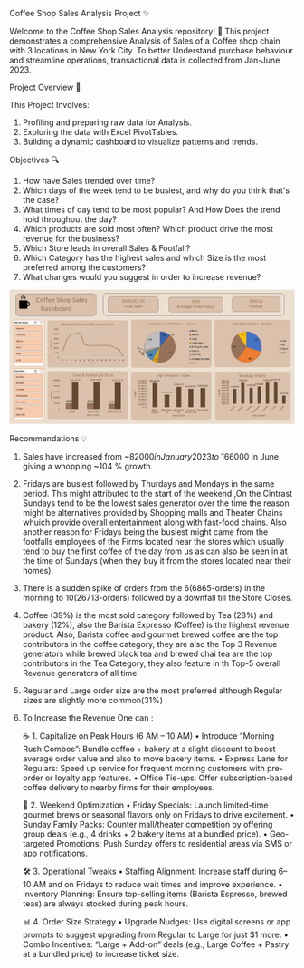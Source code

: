 Coffee Shop Sales Analysis Project  ✨

Welcome to the Coffee Shop Sales Analysis repository! 🚀
This project demonstrates a comprehensive Analysis of Sales of a Coffee shop chain with 3 locations in New York City. To better Understand purchase behaviour and streamline operations, transactional data is collected from Jan-June 2023.

Project Overview 🎯

This Project Involves:
1. Profiling and preparing raw data for Analysis.
2. Exploring the data with Excel PivotTables.
3. Building a dynamic dashboard to visualize patterns and trends.

Objectives 🔍


1.	How have Sales trended over time?
2.	Which days of the week tend to be busiest, and why do you think that's the case?
3.	What times of day tend to be most popular? And How Does the trend hold throughout the day?
4.	Which products are sold most often? Which product drive the most revenue for the business?
5.	Which Store leads in overall Sales & Footfall?
6.	 Which Category has the highest sales and which Size is the most preferred among the customers?
7.	What changes would you suggest in order to increase revenue? 




![Coffee Sales Dashboard](Coffee%20Sales%20Dashboard.png)




Recommendations 💡

1.	Sales have increased from ~$82000 in January 2023 to ~$166000 in June giving a whopping ~104 % growth.
2.	Fridays are busiest followed by Thurdays and Mondays in the same period.
This might attributed to the start of the weekend ,On the Cintrast Sundays tend to be the lowest sales generator over the time the reason might be alternatives provided by Shopping malls and Theater Chains whuich provide overall entertainment along with fast-food chains.
Also another reason for Fridays being the busiest might came from the footfalls employees of the Firms located near the stores which usually tend to buy the first coffee of the day from us as can also be seen in at the time of Sundays (when they buy it from the stores located near their homes).
3.	There is a sudden spike of orders from the 6(6865-orders) in the morning to 10(26713-orders) followed by a downfall till the Store Closes.
4.	 Coffee (39%) is the most sold category followed by Tea (28%) and bakery (12%), also the Barista Expresso (Coffee) is the highest revenue product.
Also, Barista coffee and gourmet brewed coffee are the top contributors in the coffee category, they are also the Top 3 Revenue generators while brewed black tea and brewed chai tea are the top contributors in the Tea Category, they also feature in th Top-5 overall Revenue generators of all time.
5.	Regular and Large order size are the most preferred although Regular sizes are slightly more common(31%) .
6.	To Increase the Revenue One can :       


      ☕ 1. Capitalize on Peak Hours (6 AM – 10 AM)
      •	Introduce “Morning Rush Combos”: Bundle coffee + bakery at a slight discount to boost average order value and also to move bakery items.
      •	Express Lane for Regulars: Speed up service for frequent morning customers with pre-order or loyalty app features.
      •	Office Tie-ups: Offer subscription-based coffee delivery to nearby firms for their employees.
    
      📅 2. Weekend Optimization
      •	Friday Specials: Launch limited-time gourmet brews or seasonal flavors only on Fridays to drive excitement.
      •	Sunday Family Packs: Counter mall/theater competition by offering group deals (e.g., 4 drinks + 2 bakery items at a bundled price).
      •	Geo-targeted Promotions: Push Sunday offers to residential areas via SMS or app notifications.
    
      🛠️  3. Operational Tweaks
      •	Staffing Alignment: Increase staff during 6–10 AM and on Fridays to reduce wait times and improve experience.
      •	Inventory Planning: Ensure top-selling items (Barista Espresso, brewed teas) are always stocked during peak hours.
      
      📊 4. Order Size Strategy
      •	Upgrade Nudges: Use digital screens or app prompts to suggest upgrading from Regular to Large for just $1 more.
      •	Combo Incentives: “Large + Add-on” deals (e.g., Large Coffee + Pastry at a bundled price) to increase ticket size.
      




